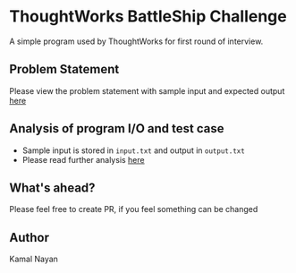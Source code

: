 # ThoughtWorks BattleShip Challenge
A simple program used by ThoughtWorks for first round of interview.

## Problem Statement
Please view the problem statement with sample input and expected output [here][1]

## Analysis of program I/O and test case
- Sample input is stored in `input.txt` and output in `output.txt`
- Please read further analysis [here][2]

## What's ahead?
Please feel free to create PR, if you feel something can be changed

## Author
Kamal Nayan

[1]: https://github.com/knayan1/BattleArea/blob/master/BattleShip_Problem_Statement.pdf
[2]: https://raw.githubusercontent.com/knayan1/BattleArea/master/analysis.txt